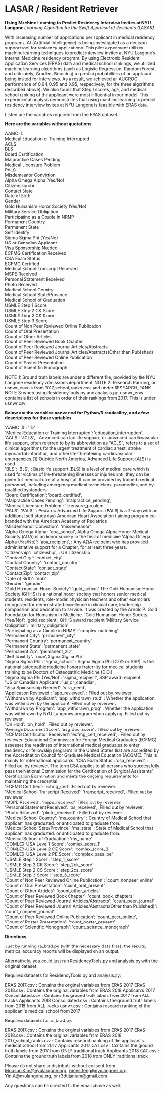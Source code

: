 # LASAR / Resident Retriever
**Using Machine Learning to Predict Residency Interview Invites at NYU Langone**
*Learning Algorithm for the Swift Appraisal of Residents (LASAR)*

With increasing number of applications per applicant in medical residency programs, AI (Artificial Intelligence) is being investigated as a decision support tool for residency applications. This pilot experiment utilizes machine learning techniques to predict interview invites at NYU Langone’s Internal Medicine residency program. By using Electronic Resident Application Services (ERAS) data and medical school rankings, we utilized machine learning algorithms (such as Logistic Regression, Random Forest, and ultimately, Gradient Boosting) to predict probabilities of an applicant being invited for interviews. As a result, we achieved an AUCROC performance of 0.94, 0.95 and 0.95, respectively, for the three algorithms described above). We also found that Step 1 scores, age, and medical school ranking of the applicant were most influential in our model. This experimental analysis demonstrates that using machine learning to predict residency interview invites at NYU Langone is feasible with ERAS data. 

Listed are the variables required from the ERAS dataset.

**Here are the variables without quotations**

AAMC ID<br>
Medical Education or Training Interrupted<br>
ACLS<br>
BLS<br>
Board Certification<br>
Malpractice Cases Pending<br>
Medical Licensure Problem<br>
PALS<br>
Misdemeanor Conviction<br>
Alpha Omega Alpha (Yes/No)<br>
Citizenship<br<br>
Contact State<br>
Date of Birth<br>
Gender<br>
Gold Humanism Honor Society (Yes/No)<br>
Military Service Obligation<br>
Participating as a Couple in NRMP<br>
Permanent Country<br>
Permanent State<br>
Self Identify<br>
Sigma Sigma Phi (Yes/No)<br>
US or Canadian Applicant<br>
Visa Sponsorship Needed<br>
ECFMG Certification Received<br>
CSA Exam Status<br>
ECFMG Certified<br>
Medical School Transcript Received<br>
MSPE Received<br>
Personal Statement Received<br>
Photo Received<br>
Medical School Country<br>
Medical School State/Province<br>
Medical School of Graduation<br>
USMLE Step 1 Score<br>
USMLE Step 2 CK Score<br>
USMLE Step 2 CS Score<br>
USMLE Step 3 Score<br>
Count of Non Peer Reviewed Online Publication<br>
Count of Oral Presentation<br>
Count of Other Articles<br>
Count of Peer Reviewed Book Chapter<br>
Count of Peer Reviewed Journal Articles/Abstracts<br>
Count of Peer Reviewed Journal Articles/Abstracts(Other than Published)<br>
Count of Peer Reviewed Online Publication<br>
Count of Poster Presentation<br>
Count of Scientific Monograph

NOTE 1: Ground truth labels are under a different file, provided by the NYU Langone residency admissions department.
NOTE 2: Research Ranking, or usnwr_eras is from 2017_school_ranks.csv, and under RESEARCH_RANK. 
NOTE 3: when using ResidencyTools.py and analysis.py, usnwr_eras contains a list of schools in order of their rankings from 2017. This is under usnwr.csv


**Below are the variables converted for Python/R readability, and a few descriptions for those variables**

'AAMC ID': 'ID'<br>
'Medical Education or Training Interrupted': 'education_interruption',<br>
'ACLS': 'ACLS', : Advanced cardiac life support, or advanced cardiovascular life support, often referred to by its abbreviation as "ACLS", refers to a set of clinical algorithms for the urgent treatment of cardiac arrest, stroke, myocardial infarction, and other life-threatening cardiovascular emergencies.[1] Outside North America, Advanced Life Support (ALS) is used.<br>
'BLS': 'BLS', : Basic life support (BLS) is a level of medical care which is used for victims of life-threatening illnesses or injuries until they can be given full medical care at a hospital. It can be provided by trained medical personnel, including emergency medical technicians, paramedics, and by qualified bystanders.<br>
'Board Certification': 'board_certified',<br>
'Malpractice Cases Pending': 'malpractice_pending',<br>
'Medical Licensure Problem': 'licensure_problem'<br>
'PALS': 'PALS', : Pediatric Advanced Life Support (PALS) is a 2-day (with an additional self study day) American Heart Association training program co-branded with the American Academy of Pediatrics<br>
'Misdemeanor Conviction': 'misdemeanor'<br>
'Alpha Omega Alpha': 'aoa_school', Alpha Omega Alpha Honor Medical Society (ΑΩΑ) is an honor society in the field of medicine
'Alpha Omega Alpha (Yes/No)': 'aoa_recipient', : Any ΑΩΑ recipeint who has provided administrative support for a Chapter, for at least three years.<br>
'Citizenship': 'citizenship', : US citizenship<br>
'Contact City': 'contact_city'<br>
'Contact Country': 'contact_country'<br>
'Contact State': 'contact_state'<br>
'Contact Zip': 'contact_zip'<br>
'Date of Birth': 'dob'<br>
'Gender': 'gender'<br>
'Gold Humanism Honor Society': 'gold_school' The Gold Humanism Honor Society (GHHS) is a national honor society that honors senior medical students, residents, role-model physician teachers and other exemplars recognized for demonstrated excellence in clinical care, leadership, compassion and dedication to service. It was created by the Arnold P. Gold Foundation for Humanism in Medicine.
'Gold Humanism Honor Society (Yes/No)': 'gold_recipient', GHHS award recipient
'Military Service Obligation': 'military_obligation'<br>
'Participating as a Couple in NRMP': 'couples_matching'<br>
'Permanent City': 'permanent_city'<br>
'Permanent Country': 'permanent_country'<br>
'Permanent State': 'permanent_state'<br>
'Permanent Zip': 'permanent_zip'<br>
'Self Identify': 'race', Sigma Sigma Phi<br>
'Sigma Sigma Phi': 'sigma_school' : Sigma Sigma Phi (ΣΣΦ or SSP), is the national osteopathic medicine honors fraternity for medical students training to be Doctors of Osteopathic Medicine (D.O.)<br>
'Sigma Sigma Phi (Yes/No)': 'sigma_recipient', SSP award recipient<br>
'US or Canadian Applicant': 'us_or_canadian',<br>
'Visa Sponsorship Needed': 'visa_need',<br>
'Application Reviewed': 'app_reviewed', : Filled out by reviewer.<br>
'Withdrawn by Applicant': 'app_withdrawn_stud' : Whether the application was withdrawn by the applicant. Filled out by reviewer.<br>
'Withdrawn by Program': 'app_withdrawn_prog' :  Whether the application was withdrawn by NYU Langones program when applying. Filled out by reviewer.<br>
'On Hold': 'on_hold' : Filled out by reviewer.<br>
'Average Document Score': 'avg_doc_score' : Filled out by reviewer.<br>
'ECFMG Certification Received': 'ecfmg_cert_received', : Filled out by reviewer. Educational Commission for Foreign Medical Graduates (ECFMG) assesses the readiness of international medical graduates to enter residency or fellowship programs in the United States that are accredited by the Accreditation Council for Graduate Medical Education (ACGME). This is mainly for international applicants.
'CSA Exam Status': 'csa_received', : Filled out by reviewer. The term CSA applies to all persons who successfully pass the National Commission for the Certification of Surgical Assistants’ Certification Examination and meets the ongoing requirements for maintaining the credential.<br>
'ECFMG Certified': 'ecfmg_cert' :Filled out by reviewer.<br>
'Medical School Transcript Received': 'transcript_received', :Filled out by reviewer.<br>
'MSPE Received': 'mspe_received' :Filled out by reviewer.<br>
'Personal Statement Received': 'ps_received', :Filled out by reviewer.<br>
'Photo Received': 'photo_received' : Filled out by reviewer.<br>
'Medical School Country': 'ms_country' : Country of Medical School that applicant has graduated. or anticipated to graduate from.<br>
'Medical School State/Province': 'ms_state' : State of Medical School that applicant has graduated. or anticipated to graduate from.<br>
'Medical School of Graduation': 'ms_name'<br>
'COMLEX-USA Level 1 Score': 'comlex_score_1'<br>
'COMLEX-USA Level 2 CE Score': 'comlex_score_2'<br>
'COMLEX-USA Level 2 PE Score': 'complex_pass_pe'<br>
'USMLE Step 1 Score': 'step_1_score'<br>
'USMLE Step 2 CK Score': 'step_2ck_score'<br>
'USMLE Step 2 CS Score': 'step_2cs_score'<br>
'USMLE Step 3 Score': 'step_3_score'<br>
'Count of Non Peer Reviewed Online Publication': 'count_nonpeer_online'<br>
'Count of Oral Presentation': 'count_oral_present'<br>
'Count of Other Articles': 'count_other_articles'<br>
'Count of Peer Reviewed Book Chapter': 'count_book_chapters'<br>
'Count of Peer Reviewed Journal Articles/Abstracts': 'count_peer_journal'<br>
'Count of Peer Reviewed Journal Articles/Abstracts(Other than Published)': 'count_nonpeer_journal'<br>
'Count of Peer Reviewed Online Publication': 'count_peer_online',<br>
'Count of Poster Presentation': 'count_poster_present'<br>
'Count of Scientific Monograph': 'count_science_monograph'<br>



**Directions**

Just by running ra_brad.py (with the necessary data files), the results, metrics,
accuracy reports will be displayed on an output. 

Alternatively, you could just run ResidencyTools.py and analysis.py 
with the original dataset. 

Required datasets for ResidencyTools.py and analysis.py: 

ERAS 2017.csv : Contains the original variables from ERAS 2017
ERAS 2018.csv : Contains the original variables from ERAS 2018
Applicants 2017 Consolidated.csv : Contains the ground truth labels from 2017 from ALL tracks
Applicants 2018 Consolidated.csv : Contains the ground truth labels from 2018 from ALL tracks
usnwr.csv : Contains research ranking of the applicant's medical school from 2017

Required datasets for ra_brad.py:

ERAS 2017.csv : Contains the original variables from ERAS 2017
ERAS 2018.csv : Contains the original variables from ERAS 2018
2017_school_ranks.csv : Contains research ranking of the applicant's medical school from 2017
Applicants 2017 CAT.csv : Contains the ground truth labels from 2017 from ONLY traditional track
Applicants 2018 CAT.csv : Contains the ground truth labels from 2018 from ONLY traditional track

Please do not share or distribute without consent from 
Moosun.Kim@nyulangone.org, james.feng@nyulangone.org, Yin.A@nyulangone.org, or r3dtitanium@gmail.com.

Any questions can be directed to the email above as well.
